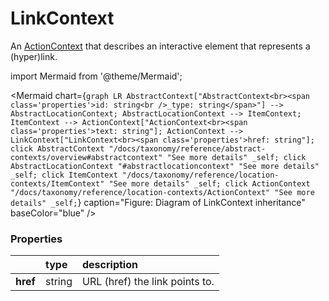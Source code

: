 # LinkContext

An [ActionContext](/taxonomy/reference/location-contexts/ActionContext) that describes an interactive element that represents a (hyper)link.

import Mermaid from '@theme/Mermaid';

<Mermaid chart={`
	graph LR
		AbstractContext["AbstractContext<br><span class='properties'>id: string<br />_type: string</span>"] --> AbstractLocationContext;
    AbstractLocationContext --> ItemContext;
    ItemContext --> ActionContext["ActionContext<br><span class='properties'>text: string"];
    ActionContext --> LinkContext["LinkContext<br><span class='properties'>href: string"];
    click AbstractContext "/docs/taxonomy/reference/abstract-contexts/overview#abstractcontext" "See more details" _self;
    click AbstractLocationContext "#abstractlocationcontext" "See more details" _self;
    click ItemContext "/docs/taxonomy/reference/location-contexts/ItemContext" "See more details" _self;
    click ActionContext "/docs/taxonomy/reference/location-contexts/ActionContext" "See more details" _self;
`} caption="Figure: Diagram of LinkContext inheritance" baseColor="blue" />

### Properties
|               | type        | description
| :--           | :--         | :--           
| **href**      | string      | URL (href) the link points to.
